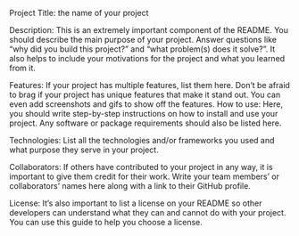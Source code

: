 Project Title: the name of your project

Description: This is an extremely important component of the README. 
You should describe the main purpose of your project. Answer questions like “why did you build this project?” 
and “what problem(s) does it solve?”. 
It also helps to include your motivations for the project and what you learned from it.

Features: If your project has multiple features, list them here. 
Don’t be afraid to brag if your project has unique features that make it stand out. 
You can even add screenshots and gifs to show off the features.
How to use: Here, you should write step-by-step instructions on how to install and use your project. 
Any software or package requirements should also be listed here.

Technologies: List all the technologies and/or frameworks you used and what purpose they serve in your project.

Collaborators: If others have contributed to your project in any way, 
it is important to give them credit for their work. Write your team members’ or collaborators’ 
names here along with a link to their GitHub profile.

License: It’s also important to list a license on your README so other developers can understand what they can and cannot do with your project. You can use this guide to help you choose a license.